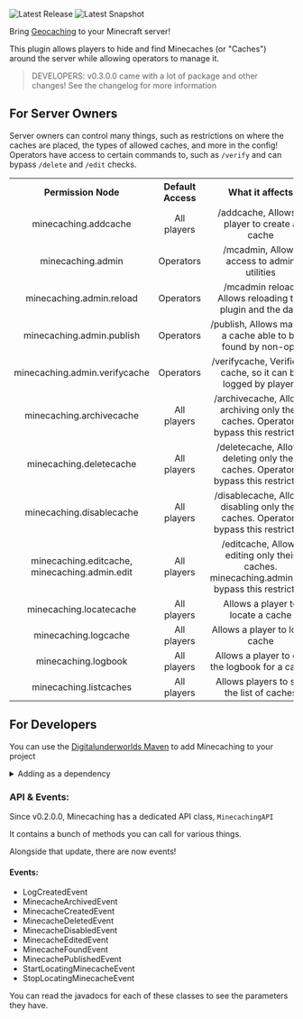 ![Latest Release](https://img.shields.io/maven-metadata/v?metadataUrl=https%3A%2F%2Fmaven.digitalunderworlds.com%2Freleases%2Fnet%2Frealdarkstudios%2FMinecaching%2Fmaven-metadata.xml&label=Latest%20Release)
![Latest Snapshot](https://img.shields.io/maven-metadata/v?metadataUrl=https%3A%2F%2Fmaven.digitalunderworlds.com%2Fsnapshots%2Fnet%2Frealdarkstudios%2FMinecaching%2Fmaven-metadata.xml&label=Latest%20Snapshot)

Bring [Geocaching](https://www.geocaching.com) to your Minecraft server!

This plugin allows players to hide and find Minecaches (or "Caches") around the server while allowing operators to manage it.

> DEVELOPERS: v0.3.0.0 came with a lot of package and other changes! See the changelog for more information

## For Server Owners

Server owners can control many things, such as restrictions on where the caches are placed, the types of allowed caches, and more in the config!
Operators have access to certain commands to, such as `/verify` and can bypass `/delete` and `/edit` checks.

<table>
  <tr>
    <th>Permission Node</th>
    <th>Default Access</th>
    <th>What it affects</th>
  </tr>
  <tr>
    <td>minecaching.addcache</td>
    <td>All players</td>
    <td>/addcache, Allows a player to create a cache</td>
  </tr>
  <tr>
    <td>minecaching.admin</td>
    <td>Operators</td>
    <td>/mcadmin, Allows access to admin utilities</td>
  </tr>
  <tr>
    <td>minecaching.admin.reload</td>
    <td>Operators</td>
    <td>/mcadmin reload, Allows reloading the plugin and the data</td>
  </tr>
  <tr>
    <td>minecaching.admin.publish</td>
    <td>Operators</td>
    <td>/publish, Allows making a cache able to be found by non-ops</td>
  </tr>
  <tr>
    <td>minecaching.admin.verifycache</td>
    <td>Operators</td>
    <td>/verifycache, Verifies a cache, so it can be logged by players</td>
  </tr>
  <tr>
    <td>minecaching.archivecache</td>
    <td>All players</td>
    <td>/archivecache, Allows archiving only their caches. Operators bypass this restriction</td>
  </tr>
  <tr>
    <td>minecaching.deletecache</td>
    <td>All players</td>
    <td>/deletecache, Allows deleting only their caches. Operators bypass this restriction</td>
  </tr>
  <tr>
    <td>minecaching.disablecache</td>
    <td>All players</td>
    <td>/disablecache, Allows disabling only their caches. Operators bypass this restriction</td>
  </tr>
  <tr>
    <td>minecaching.editcache, minecaching.admin.edit</td>
    <td>All players</td>
    <td>/editcache, Allows editing only their caches. minecaching.admin.edit bypass this restriction</td>
  </tr>
  <tr>
    <td>minecaching.locatecache</td>
    <td>All players</td>
    <td>Allows a player to locate a cache</td>
  </tr>
  <tr>
    <td>minecaching.logcache</td>
    <td>All players</td>
    <td>Allows a player to log a cache</td>
  </tr>
  <tr>
    <td>minecaching.logbook</td>
    <td>All players</td>
    <td>Allows a player to get the logbook for a cache</td>
  </tr>
  <tr>
    <td>minecaching.listcaches</td>
    <td>All players</td>
    <td>Allows players to see the list of caches</td>
  </tr>
</table>

## For Developers

You can use the [Digitalunderworlds Maven](https://maven.digitalunderworlds.com) to add Minecaching to your project

<details><summary>Adding as a dependency</summary>

#### Snapshots:
```xml
<repository>
  <id>dumaven-snapshots</id>
  <name>Digitalunderworlds Maven Snapshots</name>
  <url>https://maven.digitalunderworlds.com/snapshots</url>
</repository>
```

#### Releases:
```xml
<repository>
  <id>dumaven-releases</id>
  <name>Digitalunderworlds Maven Releases</name>
  <url>https://maven.digitalunderworlds.com/releases</url>
</repository>
```

Then,
```xml
<dependency>
  <groupId>net.realdarkstudios</groupId>
  <artifactId>Minecaching</artifactId>
  <version>0.2.0.7-SNAPSHOT-1</version>
</dependency>
```


> NOTE: Only full version releases (such as 0.2.0.7) are available in the Releases maven.
> If you want to be able to use ANY version, including releases, pick the Snapshot repository!
</details>

### API & Events:

Since v0.2.0.0, Minecaching has a dedicated API class, `MinecachingAPI`

It contains a bunch of methods you can call for various things.

Alongside that update, there are now events!

#### Events:
- LogCreatedEvent
- MinecacheArchivedEvent
- MinecacheCreatedEvent
- MinecacheDeletedEvent
- MinecacheDisabledEvent
- MinecacheEditedEvent
- MinecacheFoundEvent
- MinecachePublishedEvent
- StartLocatingMinecacheEvent
- StopLocatingMinecacheEvent

You can read the javadocs for each of these classes to see the parameters they have.







<style> td { text-align: center; } </style>